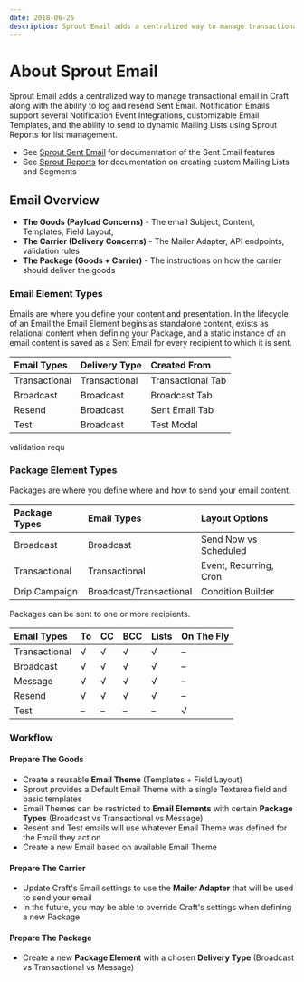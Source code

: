 ```yaml
---
date: 2018-06-25
description: Sprout Email adds a centralized way to manage transactional email in Craft along with the ability to log and resend Sent Email.
---
```


# About Sprout Email

Sprout Email adds a centralized way to manage transactional email in Craft along with the ability to log and resend Sent Email. Notification Emails support several Notification Event Integrations, customizable Email Templates, and the ability to send to dynamic Mailing Lists using Sprout Reports for list management.
  
- See [Sprout Sent Email](../sent-email/README.md) for documentation of the Sent Email features
- See [Sprout Reports](../data-studio/mailing-lists.md) for documentation on creating custom Mailing Lists and Segments

## Email Overview

- **The Goods (Payload Concerns)** - The email Subject, Content, Templates, Field Layout,
- **The Carrier (Delivery Concerns)** - The Mailer Adapter, API endpoints, validation rules
- **The Package (Goods + Carrier)** - The instructions on how the carrier should deliver the goods

### Email Element Types

Emails are where you define your content and presentation. In the lifecycle of an Email the Email Element begins as standalone content, exists as relational content when defining your Package, and a static instance of an email content is saved as a Sent Email for every recipient to which it is sent.

| Email Types   | Delivery Type | Created From |
|:----          |:----          |:----         |
| Transactional | Transactional | Transactional Tab |
| Broadcast     | Broadcast     | Broadcast Tab |
| Resend        | Broadcast     | Sent Email Tab |
| Test          | Broadcast     | Test Modal |
validation requ
### Package Element Types

Packages are where you define where and how to send your email content.

| Package Types   | Email Types | Layout Options |
|:----          |:----          |:----          |
| Broadcast | Broadcast | Send Now vs Scheduled |
| Transactional | Transactional | Event, Recurring, Cron |
| Drip Campaign | Broadcast/Transactional | Condition Builder |

Packages can be sent to one or more recipients.

| Email Types   | To | CC | BCC | Lists | On The Fly |
|:--            |:-- |:-- |:--  |:--         |:--    |
| Transactional | √  | √  | √   | √ | – |
| Broadcast     | √  | √  | √   | √ | – |
| Message       | √  | √  | √   | √ |  – |
| Resend        | √  | √  | √   | √ | – |
| Test          | –  | –  | –   | – | √ |







### Workflow

#### Prepare The Goods

- Create a reusable **Email Theme** (Templates + Field Layout)
- Sprout provides a Default Email Theme with a single Textarea field and basic templates
- Email Themes can be restricted to **Email Elements** with certain **Package Types** (Broadcast vs Transactional vs Message)
- Resent and Test emails will use whatever Email Theme was defined for the Email they act on
- Create a new Email based on available Email Theme

#### Prepare The Carrier

- Update Craft's Email settings to use the **Mailer Adapter** that will be used to send your email
- In the future, you may be able to override Craft's settings when defining a new Package

#### Prepare The Package

- Create a new **Package Element** with a chosen **Delivery Type** (Broadcast vs Transactional vs Message)

